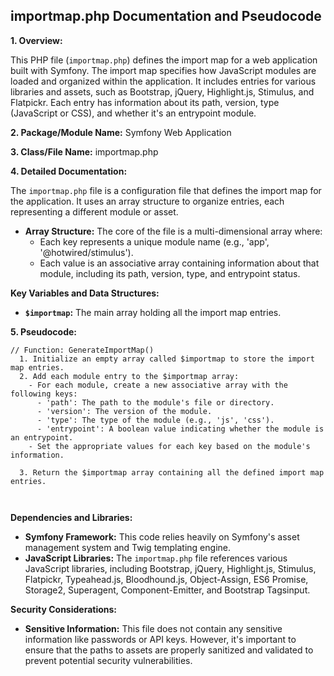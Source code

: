 ## importmap.php Documentation and Pseudocode

**1. Overview:**

This PHP file (`importmap.php`) defines the import map for a web application built with Symfony. The import map specifies how JavaScript modules are loaded and organized within the application. It includes entries for various libraries and assets, such as Bootstrap, jQuery, Highlight.js, Stimulus, and Flatpickr. Each entry has information about its path, version, type (JavaScript or CSS), and whether it's an entrypoint module.

**2. Package/Module Name:** Symfony Web Application

**3. Class/File Name:** importmap.php

**4. Detailed Documentation:**

The `importmap.php` file is a configuration file that defines the import map for the application. It uses an array structure to organize entries, each representing a different module or asset. 

* **Array Structure:** The core of the file is a multi-dimensional array where:
    * Each key represents a unique module name (e.g., 'app', '@hotwired/stimulus').
    * Each value is an associative array containing information about that module, including its path, version, type, and entrypoint status.

**Key Variables and Data Structures:**

* **`$importmap`:** The main array holding all the import map entries.


**5. Pseudocode:**

```
// Function: GenerateImportMap()
  1. Initialize an empty array called $importmap to store the import map entries.
  2. Add each module entry to the $importmap array:
    - For each module, create a new associative array with the following keys:
      - 'path': The path to the module's file or directory.
      - 'version': The version of the module.
      - 'type': The type of the module (e.g., 'js', 'css').
      - 'entrypoint': A boolean value indicating whether the module is an entrypoint.
    - Set the appropriate values for each key based on the module's information.

  3. Return the $importmap array containing all the defined import map entries.



```


**Dependencies and Libraries:**

* **Symfony Framework:** This code relies heavily on Symfony's asset management system and Twig templating engine.
* **JavaScript Libraries:** The `importmap.php` file references various JavaScript libraries, including Bootstrap, jQuery, Highlight.js, Stimulus, Flatpickr, Typeahead.js, Bloodhound.js, Object-Assign, ES6 Promise, Storage2, Superagent, Component-Emitter, and Bootstrap Tagsinput.

**Security Considerations:**

* **Sensitive Information:** This file does not contain any sensitive information like passwords or API keys. However, it's important to ensure that the paths to assets are properly sanitized and validated to prevent potential security vulnerabilities.



